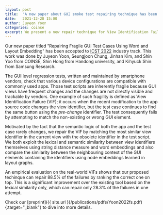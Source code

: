 ```yaml
---
layout: post
title:  "A new paper about GUI smoke test repairing technique has been accepted at ICST 2022 Industry Track"
date:   2021-12-28 15:00
author: Juyeon Yoon
categories: coinse
excerpt: We present a new repair technique for View Identification Failures (VIF) in GUI tests from a collaboration work between COINSE and Samsung Research.
---
```


Our new paper titled "Repairing Fragile GUI Test Cases Using Word and Layout Embedding" has been accepted to [ICST 2022](https://icst2022.vrain.upv.es/) industry track. This work was done by Juyeon Yoon, Seungjoon Chung, Jinhan Kim, and Shin Yoo from COINSE, Shin Hong from Handong university, and Kihyuck Shin from Samsung Research.

The GUI level regression tests, written and maintained by smartphone vendors, check that various device configurations are compatible with commonly used apps. Those test scripts are inherently fragile because GUI views have frequent changes and the changes are not directly visible and trackable by vendors. One example of such fragility is defined as View Identification Failure (VIF); it occurs when the recent modification to the app source code changes the view identifier, but the test case continues to find the same button using the *pre-change* identifier. The test consequently fails by attempting to match the non-existing or wrong GUI element.

Motivated by the fact that the semantic logic of both the app and the test case rarely changes, we repair the VIF by matching the most similar view identifier in the current view with the obsolete identifier in the test script. We both exploit the lexical and semantic similarity between view identifiers themselves using string distance measure and word embeddings and also compare the similarity between the neighbouring context of the GUI elements containing the identifiers using node embeddings learned in layout graphs. 

An empirical evaluation on the real-world VIFs shows that our proposed techinque can repair 88.5% of the failures by ranking the correct one on top. This is a significant improvement over the existing tool based on the lexical similarity only, which can repair only 28.3% of the failures in one attempt.

Check our [preprint]({{ site.url }}/publications/pdfs/Yoon2022fs.pdf){:target="\_blank"} to dive into more details.

